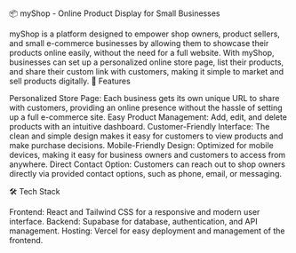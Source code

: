 📦 myShop - Online Product Display for Small Businesses

myShop is a platform designed to empower shop owners, product sellers, and small e-commerce businesses by allowing them to showcase their products online easily, without the need for a full website. With myShop, businesses can set up a personalized online store page, list their products, and share their custom link with customers, making it simple to market and sell products digitally.
🎉 Features

  Personalized Store Page: Each business gets its own unique URL to share with customers, providing an online presence without the hassle of setting up a full e-commerce site.
  Easy Product Management: Add, edit, and delete products with an intuitive dashboard.
  Customer-Friendly Interface: The clean and simple design makes it easy for customers to view products and make purchase decisions.
  Mobile-Friendly Design: Optimized for mobile devices, making it easy for business owners and customers to access from anywhere.
  Direct Contact Option: Customers can reach out to shop owners directly via provided contact options, such as phone, email, or messaging.

🛠️ Tech Stack

  Frontend: React and Tailwind CSS for a responsive and modern user interface.
  Backend: Supabase for database, authentication, and API management.
  Hosting: Vercel for easy deployment and management of the frontend.